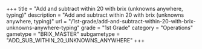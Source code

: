 +++
title = "Add and subtract within 20 with brix (unknowns anywhere, typing)"
description = "Add and subtract within 20 with brix (unknowns anywhere, typing)"
url = "/1st-grade/add-and-subtract-within-20-with-brix-unknowns-anywhere-typing"
grade = "1st Grade"
category = "Operations"
gametype = "BRIX_MASTER"
subgametype = "ADD_SUB_WITHIN_20_UNKNOWNS_ANYWHERE"
+++
